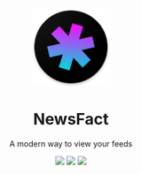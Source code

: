 <p align="center">
  <a href="https://github.com/j-fbriere/squawker">
    <img alt="Logo" title="Logo" src="android/app/src/main/res/mipmap-xxxhdpi/ic_launcher.png" width="144">
  </a>
</p>
<h1 align="center">NewsFact</h1>
<p align="center">
  A modern way to view your feeds
</p>

<p align="center">
  <a href="https://github.com/mrhcjones/NewsFact/releases" alt="GitHub release"><img src="https://img.shields.io/github/release/mrhcjones/NewsFact.svg" ></a>
  <a href="https://github.com/mrhcjones/NewsFact/blob/master/LICENSE" alt="License: GPL v3"><img src="https://img.shields.io/badge/License-GPL_v3-blue.svg"></a>
  <a href="https://github.com/mrhcjones/NewsFact/actions" alt="Build Status"><img src="https://img.shields.io/github/actions/workflow/status/mrhcjones/NewsFact/ci.yml"></a>
</p>
